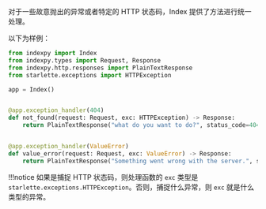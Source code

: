 对于一些故意抛出的异常或者特定的 HTTP 状态码，Index 提供了方法进行统一处理。

以下为样例：

```python
from indexpy import Index
from indexpy.types import Request, Response
from indexpy.http.responses import PlainTextResponse
from starlette.exceptions import HTTPException

app = Index()


@app.exception_handler(404)
def not_found(request: Request, exc: HTTPException) -> Response:
    return PlainTextResponse("what do you want to do?", status_code=404)


@app.exception_handler(ValueError)
def value_error(request: Request, exc: ValueError) -> Response:
    return PlainTextResponse("Something went wrong with the server.", status_code=500)
```

!!!notice
    如果是捕捉 HTTP 状态码，则处理函数的 `exc` 类型是 `starlette.exceptions.HTTPException`。否则，捕捉什么异常，则 `exc` 就是什么类型的异常。
